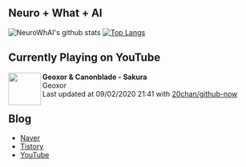 ## Neuro + What + AI

![NeuroWhAI's github stats](https://github-readme-stats.vercel.app/api?username=neurowhai&count_private=true&show_icons=true)
[![Top Langs](https://github-readme-stats.vercel.app/api/top-langs/?username=neurowhai&layout=compact)](https://github.com/anuraghazra/github-readme-stats)

## Currently Playing on YouTube

[<img align="left" height="65" src="https://yt3.ggpht.com/a/AATXAJy7xf21gamQlJ50x13UJvzt9LpADYppZDFcqmytPQ=s88-c-k-c0xffffffff-no-nd-rj">](https://www.youtube.com/channel/UCIPihBzEXYFiYfFwYCwWpKg)

**Geoxor & Canonblade - Sakura**  
Geoxor  
Last updated at 09/02/2020 21:41 with [20chan/github-now](https://github.com/20chan/github-now)

## Blog

- [Naver](http://blog.naver.com/neurowhai)
- [Tistory](http://neurowhai.tistory.com/)
- [YouTube](https://www.youtube.com/channel/UCB_v1xU6laBHOeH6z4L-Mtw)

